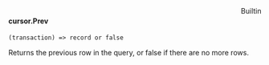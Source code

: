 <div style="float:right"><span class="builtin">Builtin</span></div>

#### cursor.Prev

``` suneido
(transaction) => record or false
```

Returns the previous row in the query, or false if there are no more rows.